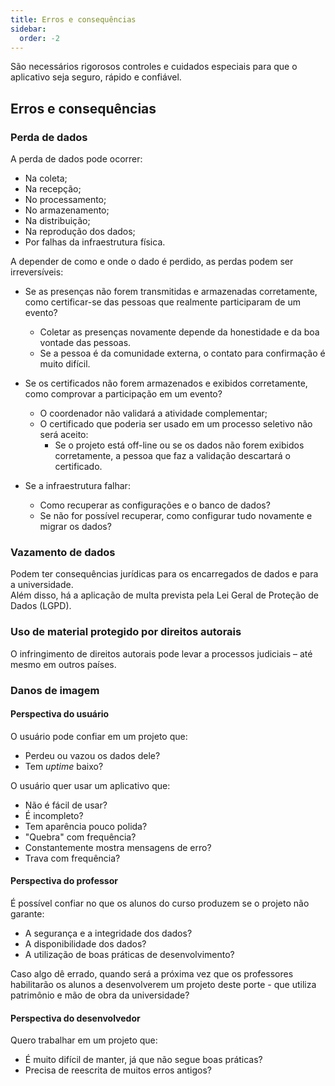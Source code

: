 ```yaml
---
title: Erros e consequências
sidebar:
  order: -2
---
```


São necessários rigorosos controles e cuidados especiais para que o aplicativo seja seguro, rápido e confiável.

## Erros e consequências

### Perda de dados

A perda de dados pode ocorrer:

- Na coleta;
- Na recepção;
- No processamento;
- No armazenamento;
- Na distribuição;
- Na reprodução dos dados;
- Por falhas da infraestrutura física.

A depender de como e onde o dado é perdido, as perdas podem ser irreversíveis:

- Se as presenças não forem transmitidas e armazenadas corretamente, como certificar-se das pessoas que realmente participaram de um evento?

  - Coletar as presenças novamente depende da honestidade e da boa vontade das pessoas.
  - Se a pessoa é da comunidade externa, o contato para confirmação é muito difícil.

- Se os certificados não forem armazenados e exibidos corretamente, como comprovar a participação em um evento?

  - O coordenador não validará a atividade complementar;
  - O certificado que poderia ser usado em um processo seletivo não será aceito:
    - Se o projeto está off-line ou se os dados não forem exibidos corretamente, a pessoa que faz a validação descartará o certificado.

- Se a infraestrutura falhar:
  - Como recuperar as configurações e o banco de dados?
  - Se não for possível recuperar, como configurar tudo novamente e migrar os dados?

### Vazamento de dados

Podem ter consequências jurídicas para os encarregados de dados e para a universidade.  
Além disso, há a aplicação de multa prevista pela Lei Geral de Proteção de Dados (LGPD).

### Uso de material protegido por direitos autorais

O infringimento de direitos autorais pode levar a processos judiciais – até mesmo em outros países.

### Danos de imagem

#### Perspectiva do usuário

O usuário pode confiar em um projeto que:

- Perdeu ou vazou os dados dele?
- Tem _uptime_ baixo?

O usuário quer usar um aplicativo que:

- Não é fácil de usar?
- É incompleto?
- Tem aparência pouco polida?
- "Quebra" com frequência?
- Constantemente mostra mensagens de erro?
- Trava com frequência?

#### Perspectiva do professor

É possível confiar no que os alunos do curso produzem se o projeto não garante:

- A segurança e a integridade dos dados?
- A disponibilidade dos dados?
- A utilização de boas práticas de desenvolvimento?

Caso algo dê errado, quando será a próxima vez que os professores habilitarão os alunos a desenvolverem um projeto deste porte - que utiliza patrimônio e mão de obra da universidade?

#### Perspectiva do desenvolvedor

Quero trabalhar em um projeto que:

- É muito difícil de manter, já que não segue boas práticas?
- Precisa de reescrita de muitos erros antigos?
